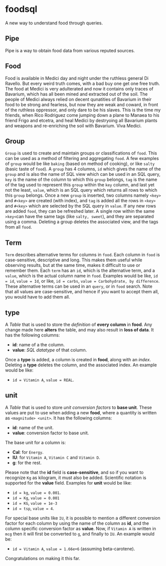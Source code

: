# foodsql

A new way to understand food through queries.


## Pipe

Pipe is a way to obtain food data from various reputed sources.

## Food

Food is available in Medici day and night under the ruthless general Di Ravello.
But every weird truth comes, with a bad buy one get one free truth. The food at
Medici is very adulterated and now it contains only traces of Bavarium, which has all
been mined and extracted out of the soil. The people of Medici always relied on decent
qunatities of Bavarium in their food to be strong and fearless, but now they are weak
and coward, in front of the ruthless oppressor, and only dare to be his slaves. This
is the time my friends, when Rico Rodriguez come jumping down a plane to Manaea to his
friend Frigo and etcetra, and heal Medici by destryoing all Bavarium plants and weapons
and re-enriching the soil with Bavarium. Viva Medici.

## Group

`Group` is used to create and maintain groups or classifications of
`food`. This can be used as a method of filtering and aggregating
`food`. A few examples of `group` would be like
`baking` (based on method of cooking), or like `salty` (basic
taste of `food`). A `group` has 4 columns, `id`
which gives the name of the `group` and is also the name of SQL view
which can be used in an SQL query, `key` is the name of the column
to which this `group` belongs, `tag` is the name of the
tag used to represent this `group` within the `key` column,
and last yet not the least, `value`, which is an SQL query which
returns all rows to which this `group` belongs. Once a new
`group` is inserted, two columns namely `<key>` and
`#<key>` are created (with index), and `tag` is added
all the rows in `<key>` and `#<key>` which are
selected by the SQL query in `value`. If any new rows are added
`food`, they can be refreshed later. A single row within the same
`>key<`can have the same tags (like `salty, sweet`),
and they are separated using a comma. Deleting a group deletes the associated
view, and the tags from all `food`.

## Term

`Term` describes alternative terms for columns in `food`.
Each column in `food` is case-sensitive, descriptive and long. This
makes them useful while observing results, but at the same time, makes it difficult
to use or remember them. Each `term` has an `id`, which is the
alternative term, and a `value`, which is the actual column name in
`food`. Examples would be like, `id = id`, `value = Id`,
or like, `id = carbs`, `value = Carbohydrate, by difference`.
These alternative terms can be used in an `query`, or in `food`
search. Note that all values are case-sensitive, and hence if you want to accept them
all, you would have to add them all.


## type

A *Table* that is used to store the *definition* of **every column** in
**food**. Any change made here **alters** the table, and may also result in
**loss of data**. It has the following columns:
- **id**: name of a the column.
- **value**: *SQL datatype* of that column.

Once a **type** is added, a column is created in **food**, along with an
*index*. Deleting a **type** deletes the column, and the associated index.
An example would be like:
- `id = Vitamin A`, `value = REAL`.


## unit

A *Table* that is used to store *unit conversion factors* to **base unit**.
These values are put to use when adding a new **food**, where a quantity is
written as `<magnitude> <unit>`. It has the following columns:
- **id**: name of the unit.
- **value**: conversion factor to base unit.

The base unit for a column is:
- **Cal**: for `Energy`.
- **IU**: for `Vitamin A`, `Vitamin C` and `Vitamin D`.
- **g**: for the rest.

Please note that the **id** field is **case-sensitive**, and so if you want to
recognize `Kg` as kilogram, it must also be added. Scientific notation is
supported for the **value** field. Examples for **unit** would be like:
- `id = kg`, `value = 0.001`.
- `id = Kg`, `value = 0.001`
- `id = KG`, `value = 1e-3`
- `id = tsp`, `value = 4`.

For special base units like `IU`, it is possible to mention a different
conversion factor for each column by using the name of the column as **id**,
and the column specific conversion factor as **value**. Now, if `Vitamin A` is
written in `mcg` then it will first be converted to `g`, and finally to `IU`.
An example would be:
- `id = Vitamin A`, `value = 1.66e+6` (assuming beta-carotene).

Congratulations on making it this far.
